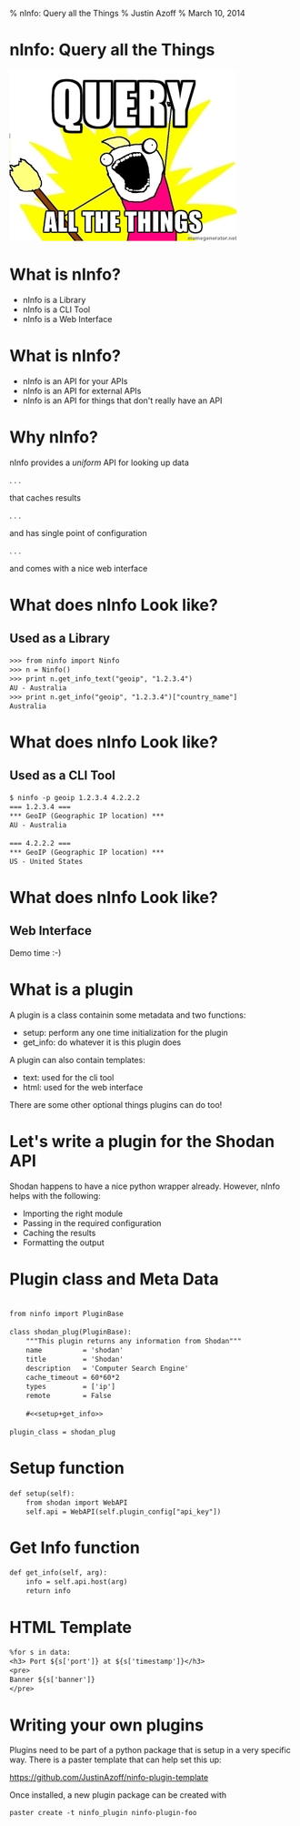 % nInfo: Query all the Things
% Justin Azoff
% March 10, 2014

# nInfo: Query all the Things

![](../meme.jpeg "Query all the Things")

# What is nInfo?

- nInfo is a Library
- nInfo is a CLI Tool
- nInfo is a Web Interface

# What is nInfo?

- nInfo is an API for your APIs
- nInfo is an API for external APIs
- nInfo is an API for things that don't really have an API

# Why nInfo?

nInfo provides a *uniform* API for looking up data

. . .

that caches results

. . .

and has single point of configuration

. . .

and comes with a nice web interface


# What does nInfo Look like?

## Used as a Library

~~~~~~~~~~~~~~~~~~ {.python}
>>> from ninfo import Ninfo
>>> n = Ninfo()
>>> print n.get_info_text("geoip", "1.2.3.4")
AU - Australia
>>> print n.get_info("geoip", "1.2.3.4")["country_name"]
Australia
~~~~~~~~~~~~~~~~~~

# What does nInfo Look like?

## Used as a CLI Tool

~~~~~~~~~~~~~~~~~~
$ ninfo -p geoip 1.2.3.4 4.2.2.2
=== 1.2.3.4 ===
*** GeoIP (Geographic IP location) ***
AU - Australia

=== 4.2.2.2 ===
*** GeoIP (Geographic IP location) ***
US - United States
~~~~~~~~~~~~~~~~~~

# What does nInfo Look like?

## Web Interface

Demo time :-)

# What is a plugin

A plugin is a class containin some metadata and two functions:

- setup: perform any one time initialization for the plugin
- get_info: do whatever it is this plugin does

A plugin can also contain templates:

- text: used for the cli tool
- html: used for the web interface

There are some other optional things plugins can do too!

# Let's write a plugin for the Shodan API

Shodan happens to have a nice python wrapper already.  However, nInfo helps
with the following:

- Importing the right module
- Passing in the required configuration
- Caching the results
- Formatting the output

# Plugin class and Meta Data

~~~~~~~~~~~~~~~~~~ {.python}

from ninfo import PluginBase

class shodan_plug(PluginBase):
    """This plugin returns any information from Shodan"""
    name          = 'shodan'
    title         = 'Shodan'
    description   = 'Computer Search Engine'
    cache_timeout = 60*60*2
    types         = ['ip']
    remote        = False

    #<<setup+get_info>>

plugin_class = shodan_plug

~~~~~~~~~~~~~~~~~~

# Setup function

~~~~~~~~~~~~~~~~~~ {.python}
def setup(self):
    from shodan import WebAPI
    self.api = WebAPI(self.plugin_config["api_key"])
~~~~~~~~~~~~~~~~~~

# Get Info function
~~~~~~~~~~~~~~~~~~ {.python}
def get_info(self, arg):
    info = self.api.host(arg)
    return info
~~~~~~~~~~~~~~~~~~

# HTML Template

~~~~~~~~~~~~~~~~~~ {.html}
%for s in data:
<h3> Port ${s['port']} at ${s['timestamp']}</h3>
<pre>
Banner ${s['banner']}
</pre>
~~~~~~~~~~~~~~~~~~

# Writing your own plugins

Plugins need to be part of a python package that is setup in a very specific
way.  There is a paster template that can help set this up:

<https://github.com/JustinAzoff/ninfo-plugin-template>

Once installed, a new plugin package can be created with

    paster create -t ninfo_plugin ninfo-plugin-foo
